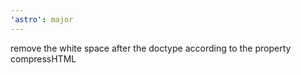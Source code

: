```yaml
---
'astro': major
---
```


remove the white space after the doctype according to the property compressHTML
